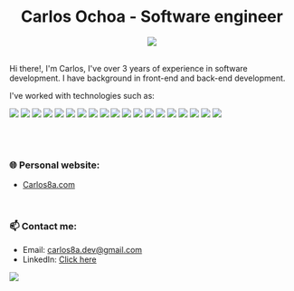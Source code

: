 <!--
**CarlosUlisesOchoa/CarlosUlisesOchoa**
Title: README.md
Description: README.md file of CarlosUlisesOchoa GitHub profile
Author: Carlos Ulises Ochoa Villa
<img src="https://img.shields.io/badge/GitHub-100000?style=for-the-badge&logo=github&logoColor=white"/>
<img src="https://img.shields.io/badge/fiverr-1DBF73?style=for-the-badge&logo=fiverr&logoColor=white"/>
<img src="https://img.shields.io/badge/Freelancer-29B2FE?style=for-the-badge&logo=Freelancer&logoColor=white"/>
<img src="https://img.shields.io/badge/UpWork-6FDA44?style=for-the-badge&logo=Upwork&logoColor=white"/>

MONGODB: <img src="https://img.shields.io/badge/MongoDB-4D9144?style=for-the-badge&logo=mongodb&logoColor=white"/>

Social media:
<div align="center">
    <a href="https://www.linkedin.com/in/carlosulisesochoa" target="_blank"><img src="https://img.shields.io/badge/LinkedIn-0077B5?style=for-the-badge&logo=linkedin&logoColor=white"/></a>
    <a href="https://twitter.com/UliGibson" target="_blank"><img src="https://img.shields.io/badge/Twitter-1DA1F2?style=for-the-badge&logo=twitter&logoColor=white"/></a>
    <a href="https://www.hackerrank.com/uligibson" target="_blank"><img src="https://img.shields.io/badge/-Hackerrank-2EC866?style=for-the-badge&logo=HackerRank&logoColor=white"/></a>
</div>
-->

<div align="center">
  <h1>Carlos Ochoa - Software engineer</h1>
  <img src="https://komarev.com/ghpvc/?username=carlosulisesochoa&style=for-the-badge"/>
</div>

<br/>

Hi there!, I'm Carlos, I've over 3 years of experience in software development. I have background in front-end and back-end development. 
  
I've worked with technologies such as:

<div>
    <img src="https://img.shields.io/badge/HTML5-E34F26?style=for-the-badge&logo=html5&logoColor=white"/>
    <img src="https://img.shields.io/badge/CSS3-1572B6?style=for-the-badge&logo=css3&logoColor=white"/>
    <img src="https://img.shields.io/badge/TailwindCSS-07B0CE?style=for-the-badge&logo=tailwindcss&logoColor=white"/>
    <img src="https://img.shields.io/badge/JavaScript-323330?style=for-the-badge&logo=javascript&logoColor=E8D44D"/>
    <img src="https://img.shields.io/badge/TypeScript-2F74C0?style=for-the-badge&logo=typescript&logoColor=white"/>
    <img src="https://img.shields.io/badge/Next.js-000000?style=for-the-badge&logo=next.js&logoColor=white"/>
    <img src="https://img.shields.io/badge/React-20232A?style=for-the-badge&logo=react&logoColor=61DAFB" />
    <img src="https://img.shields.io/badge/PHP-7377AD?style=for-the-badge&logo=php&logoColor=white"/>
    <img src="https://img.shields.io/badge/Laravel-D53E26?style=for-the-badge&logo=laravel&logoColor=white" />
<!--     <img src="https://img.shields.io/badge/Wordpress-21759F?style=for-the-badge&logo=wordpress&logoColor=white"/> -->
<!--     <img src="https://github.com/carlosulisesochoa/carlosulisesochoa/raw/files/images/java.jpg" height="28"/> -->
    <img src="https://img.shields.io/badge/Visual_Studio-5C2D91?style=for-the-badge&logo=visual%20studio&logoColor=white"/>
    <img src="https://img.shields.io/badge/C%23-611D76?style=for-the-badge&logo=csharp&logoColor=white"/>
    <img src="https://img.shields.io/badge/.NET-512BD4?style=for-the-badge&logo=dotnet&logoColor=white"/>
<!--     <img src="https://img.shields.io/badge/PostgreSQL-316192?style=for-the-badge&logo=postgresql&logoColor=white"/> -->
<!--     <img src="https://img.shields.io/badge/Supabase-1c1c1c?style=for-the-badge&logo=supabase&logoColor=3ecf8e"/> -->
<!--     <img src="https://img.shields.io/badge/MySQL-004E68?style=for-the-badge&logo=mysql&logoColor=white"/> -->
    <img src="https://img.shields.io/badge/SQL Server-21759F?style=for-the-badge&logo=microsoft-sql-server&logoColor=white"/>
    <img src="https://img.shields.io/badge/Git-E84E31?style=for-the-badge&logo=git&logoColor=white"/>
    <img src="https://img.shields.io/badge/VSCode-0078D4?style=for-the-badge&logo=visual%20studio%20code&logoColor=white"/>
    <img src="https://img.shields.io/badge/json-5E5C5C?style=for-the-badge&logo=json&logoColor=white" />
    <img src="https://img.shields.io/badge/eslint-3A33D1?style=for-the-badge&logo=eslint&logoColor=white" />
    <img src="https://img.shields.io/badge/prettier-1A2C34?style=for-the-badge&logo=prettier&logoColor=F7BA3E" />
    <img src="https://img.shields.io/badge/Vite-B73BFE?style=for-the-badge&logo=vite&logoColor=FFD62E"/>
  </div>

<br/><br/>

### 🌐 Personal website:
* [Carlos8a.com](https://carlos8a.com)

<br/>

### 📫 Contact me:
* Email: carlos8a.dev@gmail.com
* LinkedIn: [Click here](https://www.linkedin.com/in/carlos8adev)

<!-- This is for get visits (https://yhype.me/dashboard) -->
![](https://hit.yhype.me/github/profile?user_id=26280134)
